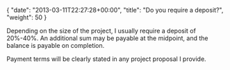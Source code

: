 {
   "date": "2013-03-11T22:27:28+00:00",
   "title": "Do you require a deposit?",
   "weight": 50
}

Depending on the size of the project, I usually require a deposit of 20%-40%. An additional sum may be payable at the midpoint, and the balance is payable on completion.

Payment terms will be clearly stated in any project proposal I provide.